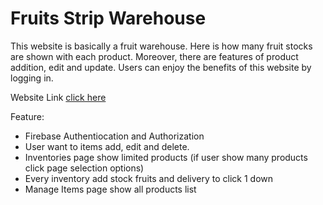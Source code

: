 # Fruits Strip Warehouse

This website is basically a fruit warehouse. Here is how many fruit stocks are shown with each product. Moreover, there are features of product addition, edit and update. Users can enjoy the benefits of this website by logging in.

Website Link [click here](https://warehouse-management-b4280.web.app/)

Feature:

-  Firebase Authentiocation and Authorization
-  User want to items add, edit and delete.
-  Inventories page show limited products (if user show many products click page selection options)
-  Every inventory add stock fruits and delivery to click 1 down
-  Manage Items page show all products list
